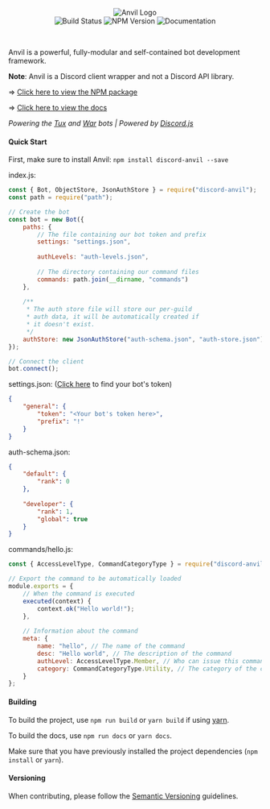 <p align="center">
  <img alt="Anvil Logo" src="https://raw.githubusercontent.com/CloudRex/Anvil/master/logo2.png">
  <br />
  <img alt="Build Status" src="https://travis-ci.org/CloudRex/Anvil.svg?branch=master">
  <img alt="NPM Version" src="https://badge.fury.io/js/discord-anvil.svg">
  <img alt="Documentation" src="https://cloudrex.github.io/Anvil/badge.svg">
</p>

<br/>

Anvil is a powerful, fully-modular and self-contained bot development framework.

**Note**: Anvil is a Discord client wrapper and not a Discord API library.

=> [Click here to view the NPM package](https://www.npmjs.com/package/discord-anvil)

=> [Click here to view the docs](https://cloudrex.github.io/Anvil/)

*Powering the [Tux](https://github.com/CloudRex/Tux) and [War](https://github.com/CloudRex/War) bots | Powered by [Discord.js](https://discord.js.org/)*

#### Quick Start

First, make sure to install Anvil: `npm install discord-anvil --save`

index.js:
```js
const { Bot, ObjectStore, JsonAuthStore } = require("discord-anvil");
const path = require("path");

// Create the bot
const bot = new Bot({
    paths: {
    	// The file containing our bot token and prefix
    	settings: "settings.json",
    	
    	authLevels: "auth-levels.json",
    	
    	// The directory containing our command files
    	commands: path.join(__dirname, "commands")
    },
    
    /**
     * The auth store file will store our per-guild
     * auth data, it will be automatically created if
     * it doesn't exist.
     */
    authStore: new JsonAuthStore("auth-schema.json", "auth-store.json")
});

// Connect the client
bot.connect();
```

settings.json: ([Click here](https://discordapp.com/developers/applications/me) to find your bot's token)
```json
{
    "general": {
        "token": "<Your bot's token here>",
        "prefix": "!"
    }
}
```

auth-schema.json:
```json
{
    "default": {
        "rank": 0
    },
    
	"developer": {
	    "rank": 1,
	    "global": true
	}
}
```

commands/hello.js:
```js
const { AccessLevelType, CommandCategoryType } = require("discord-anvil");

// Export the command to be automatically loaded
module.exports = {
	// When the command is executed
	executed(context) {
		context.ok("Hello world!");
	},
	
	// Information about the command
	meta: {
		name: "hello", // The name of the command
		desc: "Hello world", // The description of the command
		authLevel: AccessLevelType.Member, // Who can issue this command
		category: CommandCategoryType.Utility, // The category of the command
	}
};
```

#### Building
To build the project, use `npm run build` or `yarn build` if using [yarn](https://yarnpkg.com/).

To build the docs, use `npm run docs` or `yarn docs`.

Make sure that you have previously installed the project dependencies (`npm install` or `yarn`).


#### Versioning
When contributing, please follow the [Semantic Versioning](https://semver.org/) guidelines.
